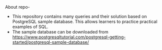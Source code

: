 About repo-
* This repository contains many queries and their solution based on PostgreSQL sample database. This allows learners to practice practical examples of SQL.
* The sample database can be downloaded from https://www.postgresqltutorial.com/postgresql-getting-started/postgresql-sample-database/
  
